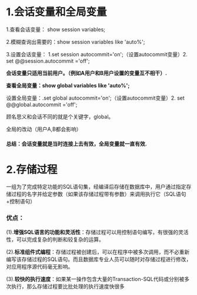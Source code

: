 # 1.会话变量和全局变量

1.查看会话变量：  show session variables;  

2.模糊查询出需要的：show session variables like 'auto%';

3.设置会话变量： 1.set session autocommit='on';（设置autocommit变量）2. set @@session.autocommit ='off';

**会话变量只适用当前用户。（例如A用户和B用户设置的变量互不相干）.**

**查看全局变量：show global variables like 'auto%';**

设置全局变量：.set global autocommit='on';（设置autocommit变量）2. set @@global.autocommit ='off';

顾名思义和会话不同的就是个关键字，global。

全局的改动（用户A,B都会影响）

#### 总结：会话变量就是当时连接上去有效，全局变量就一直有效.

# 2.存储过程

一组为了完成特定功能的SQL语句集，经编译后存储在数据库中，用户通过指定存储过程的名字并给定参数（如果该存储过程带有参数）来调用执行它（SQL语句+控制语句）

### 优点：

(1).**增强SQL语言的功能和灵活性**：存储过程可以用控制语句编写，有很强的灵活性，可以完成复杂的判断和较复杂的运算。

(2).**标准组件式编程**：存储过程被创建后，可以在程序中被多次调用，而不必重新编写该存储过程的SQL语句。而且数据库专业人员可以随时对存储过程进行修改，对应用程序源代码毫无影响。

(3).**较快的执行速度**：如果某一操作包含大量的Transaction-SQL代码或分别被多次执行，那么存储过程要比批处理的执行速度快很多



